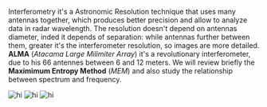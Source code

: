 Interferometry it's a Astronomic Resolution technique that uses many antennas together, which produces better precision and allow to analyze data in radar wavelength.
The resolution doesn't depend on antennas diameter, inded it depends of separation: while antennas further between them, greater it's the interferometer resolution, so images are more detailed. <strong>ALMA</strong> (<i>Atacama Large Milimiter Array</i>) it's a revolutionary interferometer, due to his 66 antennes between 6 and 12 meters.
We will review briefly the <strong>Maximimum Entropy Method</strong> (<i>MEM</i>) and also study the relationship between spectrum and frequency.


<img src="https://raw.githubusercontent.com/RodrigoZelada/RodrigoZelada.github.io/master/images/ALMA.jpg" alt="hi" class="inline"/>

<img src="https://raw.githubusercontent.com/RodrigoZelada/RodrigoZelada.github.io/master/images/todas.png" alt="hi" class="inline"/>

<img src="https://raw.githubusercontent.com/RodrigoZelada/RodrigoZelada.github.io/master/images/M%3D05M0.png" alt="hi" class="inline"/>
